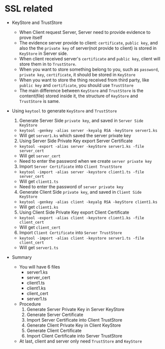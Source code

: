 # SSL related

* KeyStore and TrustStore
  * When Client request Server, Server need to provide evidence to prove itself
  * The evidence server provide to client: `certificate`, `public key`, and also the the `private key` of server(not provide to client) is stored in `KeyStore` in Server side.
  * When client received server's `certificate` and `public key`, client will store them in to `TrustStore`.
  * When you want to store something belong to you, such as `password`, `private key`, `certificate`, it should be stored in `KeyStore`
  * When you want to store the thing received from third party, like `public key` and `certificate`, you should use `TrustStore`
  * The main difference between `KeyStore` and `TrustStore` is the content(file) stored inside it, the structure of `KeyStore` and `TrustStore` is same.

* Using `keytool` to generate `KeyStore` and `TrustStore`
  1. Generate Server Side `private key`, and saved in `Server Side KeyStore`
    * `keytool -genkey -alias server -keyalg RSA -keyStore server1.ks`
    * Will get `server1.ks` which saved the server private key
  2. Using Server Side Private Key export Server Certificate
    * `keytool -export -alias server -keyStore server1.ks -file server_cert`
    * Will get `server_cert`
    * Need to enter the password when we create `server private key`
  3. Import `Server Certificate` into `Client TrustStore`
    * `keytool -import -alias server -keystore client1.ts -file server_cert`
    * Will get `client1.ts`
    * Need to enter the password of `server private key`
  4. Generate Client Side `private key`, and saved in `Client Side KeyStore`
    * `keytool -genkey -alias client -keyalg RSA -keyStore client1.ks`
    * Will get `client1.ks`
  5. Using Client Side Private Key export Client Certificate
    * `keytool -export -alias client -keystore client1.ks -file client_cert`
    * Will get `client_cert`
  6. Import `Client Certificate` into `Server TrustStore`
    * `keytool -import -alias client -keystore server1.ts -file client_cert`
    * Will get `server1.ts`

* Summary
  * You will have 6 files
    * server1.ks
    * server_cert
    * client1.ts
    * client1.ks
    * client_cert
    * server1.ts
  * Procedure
    1. Generate Server Private Key in Server KeyStore
    2. Generate Server Certificate
    3. Import Server Certificate into Client TrustStore
    4. Generate Client Private Key in Client KeyStore
    5. Generate Client Certificate
    6. Import Client Certificate into Server TrustStore
  * At last, client and server only need `TrustStore` and `KeyStore`
